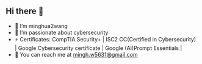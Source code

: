 ## Hi there 👋
- 🔭 I’m minghua2wang
- 🌱 I’m passionate about cybersecurity
- ⚡ Certificates: CompTIA Security+ | ISC2 CC(Certified in Cybersecurity) | Google Cybersecurity certificate | Google (AI)Prompt Essentials |
- 👯 You can reach me at mingh.w5631@gmail.com
<!--
**minghua2wang/minghua2wang** is a ✨ _special_ ✨ repository because its `README.md` (this file) appears on your GitHub profile.

Here are some ideas to get you started:

- 🔭 I’m currently working on ...
- 🌱 I’m currently learning ...
- 👯 I’m looking to collaborate on ...
- 🤔 I’m looking for help with ...
- 💬 Ask me about ...
- 📫 How to reach me: ...
- 😄 Pronouns: ...
- ⚡ Fun fact: ...
-->
